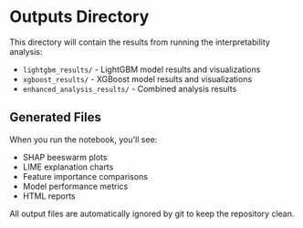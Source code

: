 # Outputs Directory

This directory will contain the results from running the interpretability analysis:

- `lightgbm_results/` - LightGBM model results and visualizations
- `xgboost_results/` - XGBoost model results and visualizations
- `enhanced_analysis_results/` - Combined analysis results

## Generated Files

When you run the notebook, you'll see:
- SHAP beeswarm plots
- LIME explanation charts
- Feature importance comparisons
- Model performance metrics
- HTML reports

All output files are automatically ignored by git to keep the repository clean.
